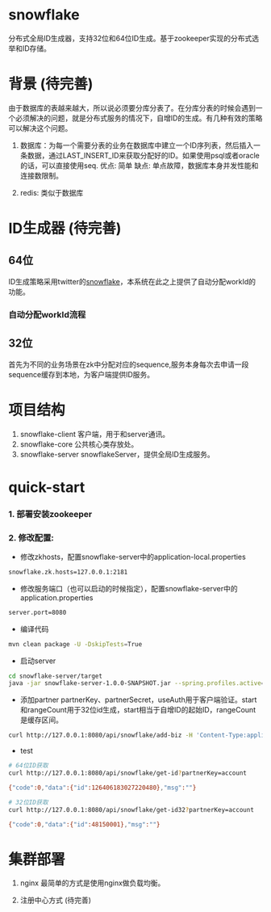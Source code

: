 # snowflake
分布式全局ID生成器，支持32位和64位ID生成。基于zookeeper实现的分布式选举和ID存储。
# 背景 (待完善)
由于数据库的表越来越大，所以说必须要分库分表了。在分库分表的时候会遇到一个必须解决的问题，就是分布式服务的情况下，自增ID的生成。有几种有效的策略可以解决这个问题。

1. 数据库：为每一个需要分表的业务在数据库中建立一个ID序列表，然后插入一条数据，通过LAST_INSERT_ID来获取分配好的ID。如果使用psql或者oracle的话，可以直接使用seq.
优点: 简单
缺点: 单点故障，数据库本身并发性能和连接数限制。

2. redis: 类似于数据库

# ID生成器 (待完善)
## 64位
ID生成策略采用twitter的[snowflake](https://github.com/twitter/snowflake)，本系统在此之上提供了自动分配workId的功能。
### 自动分配workId流程

## 32位
首先为不同的业务场景在zk中分配对应的sequence,服务本身每次去申请一段sequence缓存到本地，为客户端提供ID服务。

# 项目结构
1. snowflake-client 
客户端，用于和server通讯。
2. snowflake-core
公共核心类存放处。
3. snowflake-server
snowflakeServer，提供全局ID生成服务。


# quick-start
### 1. 部署安装zookeeper
### 2. 修改配置:
* 修改zkhosts，配置snowflake-server中的application-local.properties
``` bash
snowflake.zk.hosts=127.0.0.1:2181
```
* 修改服务端口（也可以启动的时候指定），配置snowflake-server中的application.properties
``` bash
server.port=8080
```
* 编译代码
```bash
mvn clean package -U -DskipTests=True
```
* 启动server
```bash
cd snowflake-server/target
java -jar snowflake-server-1.0.0-SNAPSHOT.jar --spring.profiles.active=online --server.port=8080
```

* 添加partner
partnerKey、partnerSecret，useAuth用于客户端验证。start和rangeCount用于32位id生成，start相当于自增ID的起始ID，rangeCount是缓存区间。
```bash
curl http://127.0.0.1:8080/api/snowflake/add-biz -H 'Content-Type:application/json;charset=UTF-8' -d '{"partnerKey":"account","partnerSecret":"Xr&2Rd@1Ng","rangeCount":10000,"start":44900000,"useAuth":true}'
```


* test
```bash
# 64位ID获取
curl http://127.0.0.1:8080/api/snowflake/get-id?partnerKey=account

{"code":0,"data":{"id":126406183027220480},"msg":""}

# 32位ID获取
curl http://127.0.0.1:8080/api/snowflake/get-id32?partnerKey=account

{"code":0,"data":{"id":48150001},"msg":""}

```

# 集群部署
1. nginx
最简单的方式是使用nginx做负载均衡。

2. 注册中心方式 (待完善)
